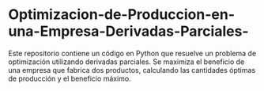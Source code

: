 # Optimizacion-de-Produccion-en-una-Empresa-Derivadas-Parciales-
Este repositorio contiene un código en Python que resuelve un problema de optimización utilizando derivadas parciales. Se maximiza el beneficio de una empresa que fabrica dos productos, calculando las cantidades óptimas de producción y el beneficio máximo. 
